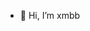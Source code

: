 - 👋 Hi, I’m xmbb

<!---
coderxinyi/coderxinyi is a ✨ special ✨ repository because its `README.md` (this file) appears on your GitHub profile.
You can click the Preview link to take a look at your changes.
--->
